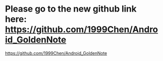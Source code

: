 # Please go to the new github link here: https://github.com/1999Chen/Android_GoldenNote
https://github.com/1999Chen/Android_GoldenNote

